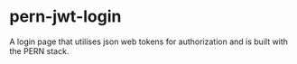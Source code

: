 ﻿# pern-jwt-login

A login page that utilises json web tokens for authorization and is built with the PERN stack.
